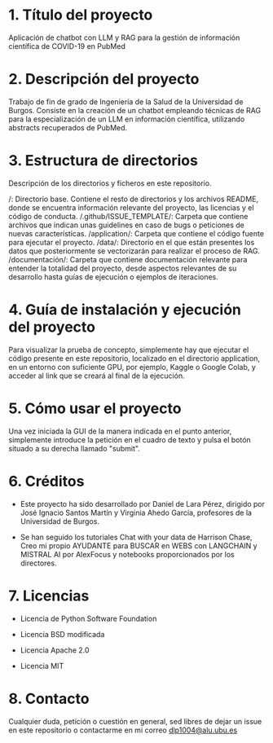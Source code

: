 # 1. Título del proyecto

Aplicación de chatbot con LLM y RAG para la gestión de información científica de COVID-19 en PubMed

# 2. Descripción del proyecto

Trabajo de fin de grado de Ingeniería de la Salud de la Universidad de Burgos. Consiste en la creación de un chatbot empleando técnicas de RAG para la especialización de un LLM en información científica, utilizando abstracts recuperados de PubMed.

# 3. Estructura de directorios

Descripción de los directorios y ficheros en este repositorio.

/: Directorio base. Contiene el resto de directorios y los archivos README, donde se encuentra información relevante del proyecto, las licencias y el código de conducta.
/.github/ISSUE_TEMPLATE/: Carpeta que contiene archivos que indican unas guidelines en caso de bugs o peticiones de nuevas características.
/application/: Carpeta que contiene el código fuente para ejecutar el proyecto.
/data/: Directorio en el que están presentes los datos que posteriormente se vectorizarán para realizar el proceso de RAG.
/documentación/: Carpeta que contiene documentación relevante para entender la totalidad del proyecto, desde aspectos relevantes de su desarrollo hasta guías de ejecución o ejemplos de iteraciones.

# 4. Guía de instalación y ejecución del proyecto

Para visualizar la prueba de concepto, simplemente hay que ejecutar el código presente en este repositorio, localizado en el directorio application, en un entorno con suficiente GPU, por ejemplo, Kaggle o Google Colab, y acceder al link que se creará al final de la ejecución.

# 5. Cómo usar el proyecto
Una vez iniciada la GUI de la manera indicada en el punto anterior, simplemente introduce la petición en el cuadro de texto y pulsa el botón situado a su derecha llamado "submit".

# 6. Créditos

- Este proyecto ha sido desarrollado por Daniel de Lara Pérez, dirigido por José Ignacio Santos Martín y Virginia Ahedo García, profesores de la Universidad de Burgos.

- Se han seguido los tutoriales Chat with your data de Harrison Chase, Creo mi propio AYUDANTE para BUSCAR en WEBS con LANGCHAIN y MISTRAL AI por AlexFocus y notebooks proporcionados por los directores.

# 7. Licencias

- Licencia de Python Software Foundation

- Licencia BSD modificada

- Licencia Apache 2.0

- Licencia MIT

# 8. Contacto

Cualquier duda, petición o cuestión en general, sed libres de dejar un issue en este repositorio o contactarme en mi correo dlp1004@alu.ubu.es

